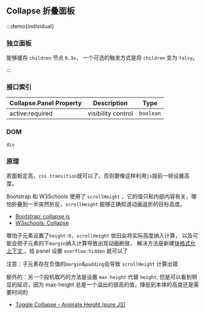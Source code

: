 ## Collapse 折叠面板

:::demo{individual}

### 独立面板

能够缓存 `children` 节点 `0.3s`， 一个可选的触发方式是将 `children` 变为 `falsy`。

:::

### 接口索引

| Collapse.Panel Property | Description        | Type      |
| ----------------------- | ------------------ | --------- |
| active:required         | visibility control | `boolean` |

### DOM

`div`

### 原理

若面板定高，`css transition`就可以了，否则要像这样利用`js`提前一帧设置高度。

Bootstrap 和 W3Schools 使用了 `scrollHeight` ，它的值只和内部内容有关，哪怕折叠到一半突然折反，`scrollHeight` 能够正确知道动画返折的目标高度。

- [Bootstrap: collapse.js](https://github.com/twbs/bootstrap/blob/main/js/src/collapse.js#L202)
- [W3schools: Collapse ](https://www.w3schools.com/howto/howto_js_collapsible.asp)

哪怕子元素设置了`height:0`，`scrollHeight` 依旧会将实际高度纳入计算，
以及可能会把子元素的下`margin`纳入计算导致出现动画断层，
解决方法是新建[块格式化上下文 ](https://zhuanlan.zhihu.com/p/131402341)，给 panel 设置 `overflow:hidden` 就可以了

注意：子元素存在负值的`margin`&`padding`会导致 `scrollHeight` 计算出错

额外的：另一个投机取巧的方法是设置 `max-height` 代替 `height`, 但是可以看到明显的延迟，因为 max-height 总是一个溢出的很高的值，降低到本体的高度还是需要时间的

- [Toggle Collapse - Animate Height (pure JS) ](https://codepen.io/davidcochran/pen/RNOOEO)
